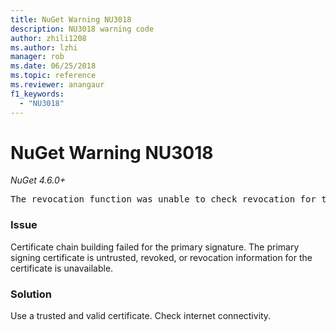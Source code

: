 ```yaml
---
title: NuGet Warning NU3018
description: NU3018 warning code
author: zhili1208
ms.author: lzhi
manager: rob
ms.date: 06/25/2018
ms.topic: reference
ms.reviewer: anangaur
f1_keywords:
  - "NU3018"
---
```


# NuGet Warning NU3018

*NuGet 4.6.0+*

<pre>The revocation function was unable to check revocation for the certificate.</pre>

### Issue
Certificate chain building failed for the primary signature. The primary signing certificate is untrusted, revoked, or revocation information for the certificate is unavailable.

### Solution
Use a trusted and valid certificate. Check internet connectivity.